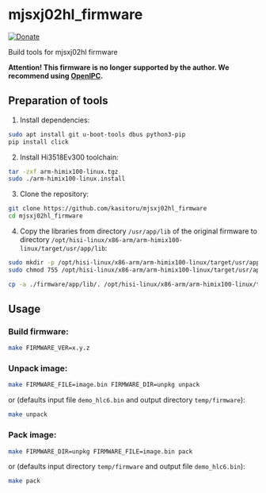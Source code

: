 # mjsxj02hl_firmware

[![Donate](https://img.shields.io/badge/donate-YooMoney-blueviolet.svg)](https://yoomoney.ru/to/4100110221014297)

Build tools for mjsxj02hl firmware

**Attention! This firmware is no longer supported by the author. We recommend using [OpenIPC](https://github.com/OpenIPC/device-mjsxj02hl).**

## Preparation of tools

1. Install dependencies:

```bash
sudo apt install git u-boot-tools dbus python3-pip
pip install click
```

2. Install Hi3518Ev300 toolchain:

```bash
tar -zxf arm-himix100-linux.tgz
sudo ./arm-himix100-linux.install
```

3. Clone the repository:

```bash
git clone https://github.com/kasitoru/mjsxj02hl_firmware
cd mjsxj02hl_firmware
```

4. Copy the libraries from directory `/usr/app/lib` of the original firmware to directory `/opt/hisi-linux/x86-arm/arm-himix100-linux/target/usr/app/lib`:

```bash
sudo mkdir -p /opt/hisi-linux/x86-arm/arm-himix100-linux/target/usr/app/lib
sudo chmod 755 /opt/hisi-linux/x86-arm/arm-himix100-linux/target/usr/app/lib

cp -a ./firmware/app/lib/. /opt/hisi-linux/x86-arm/arm-himix100-linux/target/usr/app/lib/
```

## Usage

### Build firmware:
```bash
make FIRMWARE_VER=x.y.z
```

### Unpack image:
```bash
make FIRMWARE_FILE=image.bin FIRMWARE_DIR=unpkg unpack
```

or (defaults input file `demo_hlc6.bin` and output directory `temp/firmware`):

```bash
make unpack
```

### Pack image:
```bash
make FIRMWARE_DIR=unpkg FIRMWARE_FILE=image.bin pack
```

or (defaults input directory `temp/firmware` and output file `demo_hlc6.bin`):

```bash
make pack
```

